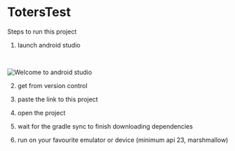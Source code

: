# TotersTest
Steps to run this project

1) launch android studio
<br>

![Welcome to android studio](https://i.gyazo.com/b81c302bec8d955c3a251e80d5ec202a.png)

2) get from version control

3) paste the link to this project

4) open the project

5) wait for the gradle sync to finish downloading dependencies

6) run on your favourite emulator or device (minimum api 23, marshmallow)
